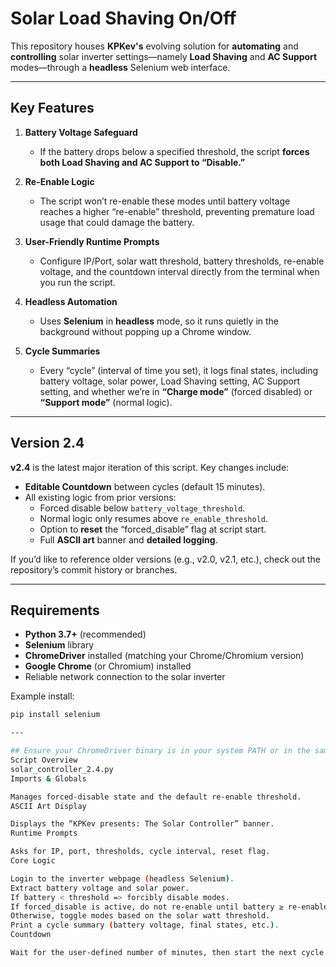 # Solar Load Shaving On/Off

This repository houses **KPKev's** evolving solution for **automating** and **controlling** solar inverter settings—namely **Load Shaving** and **AC Support** modes—through a **headless** Selenium web interface.

---

## Key Features

1. **Battery Voltage Safeguard**  
   - If the battery drops below a specified threshold, the script **forces both Load Shaving and AC Support to “Disable.”**

2. **Re-Enable Logic**  
   - The script won’t re-enable these modes until battery voltage reaches a higher “re-enable” threshold, preventing premature load usage that could damage the battery.

3. **User-Friendly Runtime Prompts**  
   - Configure IP/Port, solar watt threshold, battery thresholds, re-enable voltage, and the countdown interval directly from the terminal when you run the script.

4. **Headless Automation**  
   - Uses **Selenium** in **headless** mode, so it runs quietly in the background without popping up a Chrome window.

5. **Cycle Summaries**  
   - Every “cycle” (interval of time you set), it logs final states, including battery voltage, solar power, Load Shaving setting, AC Support setting, and whether we’re in **“Charge mode”** (forced disabled) or **“Support mode”** (normal logic).

---

## Version 2.4

**v2.4** is the latest major iteration of this script. Key changes include:

- **Editable Countdown** between cycles (default 15 minutes).  
- All existing logic from prior versions:
  - Forced disable below `battery_voltage_threshold`.
  - Normal logic only resumes above `re_enable_threshold`.
  - Option to **reset** the “forced_disable” flag at script start.  
  - Full **ASCII art** banner and **detailed logging**.

If you’d like to reference older versions (e.g., v2.0, v2.1, etc.), check out the repository’s commit history or branches.

---

## Requirements

- **Python 3.7+** (recommended)  
- **Selenium** library  
- **ChromeDriver** installed (matching your Chrome/Chromium version)  
- **Google Chrome** (or Chromium) installed  
- Reliable network connection to the solar inverter

Example install:

```bash
pip install selenium

---

## Ensure your ChromeDriver binary is in your system PATH or in the same directory as the script.
Script Overview
solar_controller_2.4.py
Imports & Globals

Manages forced-disable state and the default re-enable threshold.
ASCII Art Display

Displays the “KPKev presents: The Solar Controller” banner.
Runtime Prompts

Asks for IP, port, thresholds, cycle interval, reset flag.
Core Logic

Login to the inverter webpage (headless Selenium).
Extract battery voltage and solar power.
If battery < threshold => forcibly disable modes.
If forced_disable is active, do not re-enable until battery ≥ re-enable threshold.
Otherwise, toggle modes based on the solar watt threshold.
Print a cycle summary (battery voltage, final states, etc.).
Countdown

Wait for the user-defined number of minutes, then start the next cycle.

